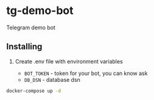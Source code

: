 # tg-demo-bot
Telegram demo bot

## Installing

1. Create .env file with environment variables
    
    - `BOT_TOKEN` - token for your bot, you can know ask
    - `DB_DSN` - database dsn
   
```bash
docker-compose up -d
```

